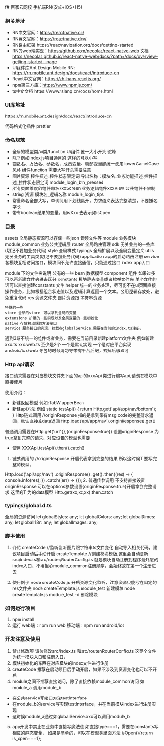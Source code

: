 f# 百家云网校 手机端RN(安卓+iOS+H5)


### 相关地址
- RN中文官网：https://reactnative.cn/
- RN英文官网：https://reactnative.dev/
- RN路由框架 https://reactnavigation.org/docs/getting-started
- RN的web端实现：https://github.com/necolas/react-native-web
  文档 https://necolas.github.io/react-native-web/docs/?path=/docs/overview-getting-started--page
- UI组件库Ant Design Mobile RN: https://rn.mobile.ant.design/docs/react/introduce-cn
- React中文官网：https://zh-hans.reactjs.org/
- npm第三方库：https://www.npmjs.com/
- ts中文文档 https://www.tslang.cn/docs/home.html

### UI库地址
https://rn.mobile.ant.design/docs/react/introduce-cn

代码格式化插件
prettier

### 命名规范
- 全局的模型类/ui类/function Ui组件 统一大小开头 驼峰
- 除了例如index js项目通用的 这样的可以小写
- 函数名、方法名、参数名、成员变量、局部变量都统一使用 lowerCamelCase 风格   组件function 需要大写开头需要注意
- 图片资源  控件描述_控件状态限定词  导出名称：模块名_业务功能描述_控件描述_控件状态限定词 module_login_btn_pressed
- 所有页面维度的组件命名xxxScreen 业务逻辑组件xxxView 公共组件不限制
- string 资源 模块名_逻辑名称 module_login_tips
- 常量命名全部大写，单词间用下划线隔开，力求语义表达完整清楚，不要嫌名字长
- 带有boolean结果的变量，用isXxx 去表示如isOpen

### 目录
assets 全局静态资源可以存储一些json 音频文件等
module 业务模块
    module_common 业务公共逻辑层
router 全局路由管理
sdk 无关业务的一些库(切记不要加业务代码)
style 全局样式
typings 全局扩展以及全局变量定义
utils 无关业务的工具类(切记不要加业务代码)
application app的启动路由注册
service 各模块互相访问接口，模块间不允许直接通信，只能通过接口
index app入口


module 下的文件夹说明
    公有的一些
    bean      数据模型
    component 组件 如果过多可以再新建文件夹进去区分
    constants 模块静态变量或者枚举文件夹 单个文件的话可以直接创建constants 文件
    helper 统一的业务处理，尽可能不在ui页面直接操作业务，比如根据组合状态值以及逻辑计算返回一个文本。公用逻辑存放处，避免重复代码
    res 资源文件夹 图片资源跟 字符串资源


    特殊的一些
    store 全部的store，可以拿到全局的变量
    extensions 扩展的一些实现以及全局变量的一些初始化
    native 存放移动端的方法接口
    service 服务接口的实现，挂载在globalService,需要在当前的index.ts注册，


遇到3端不统一的组件或者业务，需要在当前目录新建platform文件夹
例如新建xxx.ts  xxx.web.ts  至少是2个 一个是默认实现 一个是对应平台实现
android/ios/web
导包的时候请勿导带有平台后缀，去掉后缀即可

### Http api请求
接口请求需要在对应模块文件夹下面的api的xxxApi 类进行编写api,请勿在模块中直接使用

使用介绍：
- 新建返回模型 例如:TabWrapperBean
- 新建api方法 例如
static testApi() {
     return Http.get<TabWrapperBean>('api/app/nav/bottom');
}
Http链式调用
//originResponse 指的是拿到带有msg code的完整请求返回，默认直接拿data返回
Http.load('api/app/nav').originResponse().get<T>()

普通调用需要在Http.get('url',{},{originResponse:true})
设置originResponse 为true拿到完整的请求，对应设置的模型也需要

- 使用
XXXApi.testApi().then().catch()


1. 链式调用的
//originResponse 开启代表拿到完整的结果 所以这时候T 要写完整的模型，


Http.load('api/app/nav')
      .originResponse()
      .get<T>()
      .then((res) => {
        console.info(res);
      })
      .catch((err) => {});
2. 普通传参调用 不支持直接设置originResponse  可以在options参数设置{originResponse:true}开启拿到完整请求
这里的T 为的data模型
Http.get<T>(xx,xx,xx).then.catch


### typings/global.d.ts
全局的资源访问
  let globalStyles: any;
  let globalColors: any;
  let globalDimes: any;
  let globalI18n: any;
  let globalImages: any;

### 脚本使用
1. 介绍
createCode //监听监听图片跟字符串ts文件变化 自动导入相关代码，建议项目启动后手动开启
createTemplate //创建模块模版,这里会自动更新src/index.ts和src/router/RouterConfig.ts
就是模块自动注册到程序最外层的index入口，不用担心module_common注册顺序，会始终放在第一个注册进去

2. 使用例子
node createCode.js 开启资源变化监听，注意资源只能写在固定的res文件夹
node createTemplate.js module_test 新建模块
node createTemplate.js module_test -d 删除模块


### 如何运行项目
1. npm install
2. 运行
web端：npm run web
移动端：npm run android/ios


### 开发注意及使用
1. 禁止修改项
请勿修改src/index.ts 和src/router/RouterConfig.ts
这两个文件为统一模块入口和注册入口，
2. 模块初始化的东西在对应模块的index文件进行注册
3. createCode 推荐在启动项目后手动开启，如果不涉及到资源变化也可以不开启
4. module之间不推荐直接访问，除了直接依赖module_common访问
如module_a 调用module_b
- 在公共service写接口方法testInterface
- 在module_b的service写实现testInterface，并在当前模块index进行注册实现
- 这时候module_a通过如globalService.xxx可以调用module_b
5. app开发中禁止在业务中直接写魔法值 如直接type===1，需要在constants写相应的静态变量，
如果是简单的，可以在模型类里面方法 isOpen(){return is_open===1};


